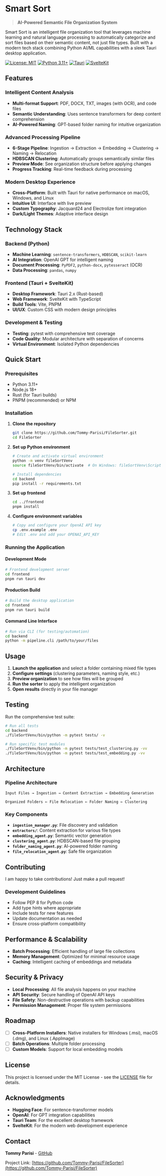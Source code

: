 # Smart Sort

> **AI-Powered Semantic File Organization System**

Smart Sort is an intelligent file organization tool that leverages machine learning and natural language processing to automatically categorize and sort files based on their semantic content, not just file types. Built with a modern tech stack combining Python AI/ML capabilities with a sleek Tauri desktop application.

[![License: MIT](https://img.shields.io/badge/License-MIT-yellow.svg)](https://opensource.org/licenses/MIT)
[![Python 3.11+](https://img.shields.io/badge/python-3.11+-blue.svg)](https://www.python.org/downloads/)
[![Tauri](https://img.shields.io/badge/tauri-2.x-orange.svg)](https://tauri.app/)
[![SvelteKit](https://img.shields.io/badge/svelte-kit-red.svg)](https://kit.svelte.dev/)

## Features

### Intelligent Content Analysis
- **Multi-format Support**: PDF, DOCX, TXT, images (with OCR), and code files
- **Semantic Understanding**: Uses sentence transformers for deep content comprehension
- **AI-Powered Naming**: GPT-based folder naming for intuitive organization

### Advanced Processing Pipeline
- **6-Stage Pipeline**: Ingestion → Extraction → Embedding → Clustering → Naming → Relocation
- **HDBSCAN Clustering**: Automatically groups semantically similar files
- **Preview Mode**: See organization structure before applying changes
- **Progress Tracking**: Real-time feedback during processing

### Modern Desktop Experience
- **Cross-Platform**: Built with Tauri for native performance on macOS, Windows, and Linux
- **Intuitive UI**: Interface with live preview
- **Custom Typography**: Jacquard24 and Electrolize font integration
- **Dark/Light Themes**: Adaptive interface design

## Technology Stack

### Backend (Python)
- **Machine Learning**: `sentence-transformers`, `HDBSCAN`, `scikit-learn`
- **AI Integration**: OpenAI GPT for intelligent naming
- **Document Processing**: `PyPDF2`, `python-docx`, `pytesseract` (OCR)
- **Data Processing**: `pandas`, `numpy`

### Frontend (Tauri + SvelteKit)
- **Desktop Framework**: Tauri 2.x (Rust-based)
- **Web Framework**: SvelteKit with TypeScript
- **Build Tools**: Vite, PNPM
- **UI/UX**: Custom CSS with modern design principles

### Development & Testing
- **Testing**: pytest with comprehensive test coverage
- **Code Quality**: Modular architecture with separation of concerns
- **Virtual Environment**: Isolated Python dependencies

## Quick Start

### Prerequisites
- Python 3.11+
- Node.js 18+
- Rust (for Tauri builds)
- PNPM (recommended) or NPM

### Installation

1. **Clone the repository**
   ```bash
   git clone https://github.com/Tommy-Parisi/FileSorter.git
   cd FileSorter
   ```

2. **Set up Python environment**
   ```bash
   # Create and activate virtual environment
   python -m venv fileSortVenv
   source fileSortVenv/bin/activate  # On Windows: fileSortVenv\Scripts\activate
   
   # Install dependencies
   cd backend
   pip install -r requirements.txt
   ```

3. **Set up frontend**
   ```bash
   cd ../frontend
   pnpm install
   ```

4. **Configure environment variables**
   ```bash
   # Copy and configure your OpenAI API key
   cp .env.example .env
   # Edit .env and add your OPENAI_API_KEY
   ```

### Running the Application

#### Development Mode
```bash
# Frontend development server
cd frontend
pnpm run tauri dev
```

#### Production Build
```bash
# Build the desktop application
cd frontend
pnpm run tauri build
```

#### Command Line Interface
```bash
# Run via CLI (for testing/automation)
cd backend
python -m pipeline.cli /path/to/your/files
```

## Usage

1. **Launch the application** and select a folder containing mixed file types
2. **Configure settings** (clustering parameters, naming style, etc.)
3. **Preview organization** to see how files will be grouped
4. **Run the sorter** to apply the intelligent organization
5. **Open results** directly in your file manager

## Testing

Run the comprehensive test suite:

```bash
# Run all tests
cd backend
./fileSortVenv/bin/python -m pytest tests/ -v

# Run specific test modules
./fileSortVenv/bin/python -m pytest tests/test_clustering.py -vv
./fileSortVenv/bin/python -m pytest tests/test_embedding.py -vv
```

## Architecture

### Pipeline Architecture
```
Input Files → Ingestion → Content Extraction → Embedding Generation 
                                                        ↓
Organized Folders ← File Relocation ← Folder Naming ← Clustering
```

### Key Components

- **`ingestion_manager.py`**: File discovery and validation
- **`extractors/`**: Content extraction for various file types
- **`embedding_agent.py`**: Semantic vector generation
- **`clustering_agent.py`**: HDBSCAN-based file grouping
- **`folder_naming_agent.py`**: AI-powered folder naming
- **`file_relocation_agent.py`**: Safe file organization

## Contributing

I am happy to take contributions! 
Just make a pull request!

### Development Guidelines
- Follow PEP 8 for Python code
- Add type hints where appropriate
- Include tests for new features
- Update documentation as needed
- Ensure cross-platform compatibility

## Performance & Scalability

- **Batch Processing**: Efficient handling of large file collections
- **Memory Management**: Optimized for minimal resource usage
- **Caching**: Intelligent caching of embeddings and metadata

## Security & Privacy

- **Local Processing**: All file analysis happens on your machine
- **API Security**: Secure handling of OpenAI API keys
- **File Safety**: Non-destructive operations with backup capabilities
- **Permission Management**: Proper file system permissions

## Roadmap

- [ ] **Cross-Platform Installers**: Native installers for Windows (.msi), macOS (.dmg), and Linux (.AppImage)
- [ ] **Batch Operations**: Multiple folder processing
- [ ] **Custom Models**: Support for local embedding models

## License

This project is licensed under the MIT License - see the [LICENSE](LICENSE) file for details.

## Acknowledgments

- **Hugging Face**: For sentence-transformer models
- **OpenAI**: For GPT integration capabilities
- **Tauri Team**: For the excellent desktop framework
- **SvelteKit**: For the modern web development experience

## Contact

**Tommy Parisi** - [GitHub](https://github.com/Tommy-Parisi)

Project Link: [https://github.com/Tommy-Parisi/FileSorter](https://github.com/Tommy-Parisi/FileSorter)